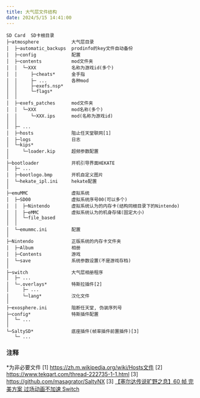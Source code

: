 ```yaml
---
title: 大气层文件结构
date: 2024/5/15 14:41:00
---
```


```
SD Card  SD卡根目录
├─atmosphere            大气层目录
│  ├─automatic_backups  prodinfo的key文件自动备份
│  ├─config             配置
│  ├─contents           mod文件夹
│  │  └─XXX             名称为游戏id(多个)
│  │     ├─cheats*      金手指
│  │     ├─ ...         各种mod
│  │     ├─exefs.nsp*
│  │     └─flags*
│  │
│  ├─exefs_patches      mod文件夹
│  │  └─XXX             mod名称(多个)
│  │     └─XXX.ips      mod(名称为游戏id)
│  │
│  ├─ ...
│  ├─hosts              阻止任天堂联网[1]
│  ├─logs               日志
│  └─kips*
│     └─loader.kip      超频参数配置
│
├─bootloader            开机引导界面HEKATE
│  ├─ ...
│  ├─bootlogo.bmp       开机自定义图片
│  └─hekate_ipl.ini     hekate配置
│
├─emuMMC                虚拟系统
│  ├─SD00               虚拟系统序号00(可以多个)
│  │  ├─Nintendo        虚拟系统认为的内存卡(结构同根目录下的Nintendo)
│  │  ├─eMMC            虚拟系统认为的机身存储(固定大小)
│  │  └─file_based
│  │
│  └─emummc.ini         配置
│
├─Nintendo              正版系统的内存卡文件夹
│  ├─Album              相册
│  ├─Contents           游戏
│  └─save               系统参数设置(不是游戏存档)
│
├─switch                大气层相册程序
│  ├─ ...
│  └─.overlays*         特斯拉插件[2]
│     ├─ ...
│     └─lang*           汉化文件
│
├─exosphere.ini         阻断任天堂, 伪装序列号
├─config*               特斯插件配置
│  └─ ...
│
└─SaltySD*              底座插件(帧率插件前置插件)[3]
   └─ ...
```

### 注释

\*为非必要文件
[1] https://zh.m.wikipedia.org/wiki/Hosts文件
[2] https://www.tekqart.com/thread-222735-1-1.html
[3] https://github.com/masagrator/SaltyNX
[3] [【塞尔达传说旷野之息】60 帧 完美方案 过场动画不加速 Switch](https://www.tekqart.com/forum.php?mod=viewthread&tid=388967)

